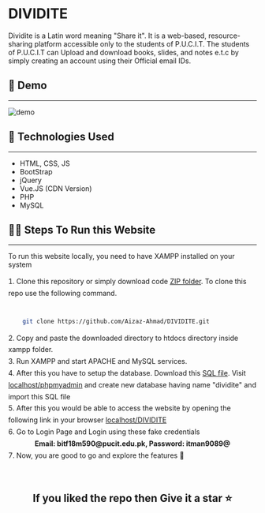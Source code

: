 <h1>DIVIDITE</h1>
<p>Dividite is a Latin word meaning "Share it". It is a web-based, resource-sharing platform accessible only to the students of P.U.C.I.T. The students of P.U.C.I.T can Upload and download books, slides, and notes e.t.c by simply creating an account using their Official email IDs.</p>
<h2>📼 Demo</h2>
<hr />

![demo](https://user-images.githubusercontent.com/44976514/119225801-82563480-bb1f-11eb-93e5-ff6b59add74b.gif)

<h2>🧰 Technologies Used</h2>
<hr />
<ul>
    <li>HTML, CSS, JS</li>
    <li>BootStrap</li>
    <li>jQuery</li>
    <li>Vue.JS (CDN Version)</li>
    <li>PHP</li>
    <li>MySQL</li>
</ul>
<h2>🧑‍💻 Steps To Run this Website</h2>
<hr />
<p>To run this website locally, you need to have XAMPP installed on your system</p>
<ol style="list-style-position:inside; padding-left:0px;line-height:1.7;">
<li> Clone this repository or simply download code <a href="https://github.com/Aizaz-Ahmad/DIVIDITE/archive/refs/heads/main.zip">ZIP folder</a>. To clone this repo use the following command. 
<br />
<br />

```bash
    git clone https://github.com/Aizaz-Ahmad/DIVIDITE.git
```
</li>
<li>
Copy and paste the downloaded directory to htdocs directory inside xampp folder.
</li>
<li>
Run XAMPP and start APACHE and MySQL services.
</li>
<li>After this you have to setup the database. Download this <a href="dividite.sql">SQL file</a>. Visit <a href="https://localhost/phpmyadmin">localhost/phpmyadmin</a> and create new database having name "dividite" and import this SQL file</li>
<li>After this you would be able to access the website by opening the following link in your browser <a href="https://localhost/DIVIDITE">localhost/DIVIDITE</a></li>
<li>Go to Login Page and Login using these fake credentials<br />
<b style="display:block;text-align:center;">Email: bitf18m590@pucit.edu.pk, Password: itman9089@</b>
</li>
<li>Now, you are good to go and explore the features 🧨</li>
</ol>
<br />
<h2 style="text-align:center;">If you liked the repo then Give it a star ⭐
